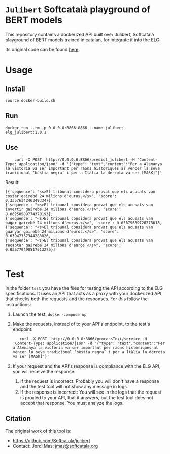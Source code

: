 
# ``Julibert`` Softcatalà playground of BERT models

This repository contains a dockerized API built over Julibert, Softcatalá playground of BERT models trained in catalan, for integrate it into the ELG. 

Its original code can be found [here](https://github.com/Softcatala/julibert)


# Usage


## Install
```
source docker-build.sh
```
## Run
```
docker run --rm -p 0.0.0.0:8866:8866 --name julibert elg_julibert:1.0.1
```

## Use

```
    curl -X POST  http://0.0.0.0:8866/predict_julibert -H 'Content-Type: application/json' -d '{"type": "text","content":"Per a Alemanya la victòria va ser important per raons històriques al vèncer la seva tradicional ‘bèstia negra’ i per a Itàlia la derrota va ser [MASK]"}'
```


Result:

```
[{'sequence': "<s>El tribunal considera provat que els acusats van costar gairebé 24 milions d'euros.</s>", 'score': 0.33576342463493347},
{'sequence': "<s>El tribunal considera provat que els acusats van invertir gairebé 24 milions d'euros.</s>", 'score': 0.06258589774370193},
{'sequence': "<s>El tribunal considera provat que els acusats van pagar gairebé 24 milions d'euros.</s>", 'score': 0.05679689720273018, 
{'sequence': "<s>El tribunal considera provat que els acusats van guanyar gairebé 24 milions d'euros.</s>", 'score': 0.03947337344288826, 
{'sequence': "<s>El tribunal considera provat que els acusats van recaptar gairebé 24 milions d'euros.</s>", 'score': 0.035779498517513275}]


```

# Test
In the folder `test` you have the files for testing the API according to the ELG specifications.
It uses an API that acts as a proxy with your dockerized API that checks both the requests and the responses.
For this follow the instructions:

1) Launch the test: `docker-compose up`

2) Make the requests, instead of to your API's endpoint, to the test's endpoint:
   ```
      curl -X POST  http://0.0.0.0:8866/processText/service -H 'Content-Type: application/json' -d '{"type": "text","content":"Per a Alemanya la victòria va ser important per raons històriques al vèncer la seva tradicional ‘bèstia negra’ i per a Itàlia la derrota va ser [MASK]"}'
   ```
3) If your request and the API's response is compliance with the ELG API, you will receive the response.
   1) If the request is incorrect: Probably you will don't have a response and the test tool will not show any message in logs.
   2) If the response is incorrect: You will see in the logs that the request is proxied to your API, that it answers, but the test tool does not accept that response. You must analyze the logs.


## Citation
The original work of this tool is:
- https://github.com/Softcatala/julibert
- Contact: Jordi Mas: jmas@softcatala.org


